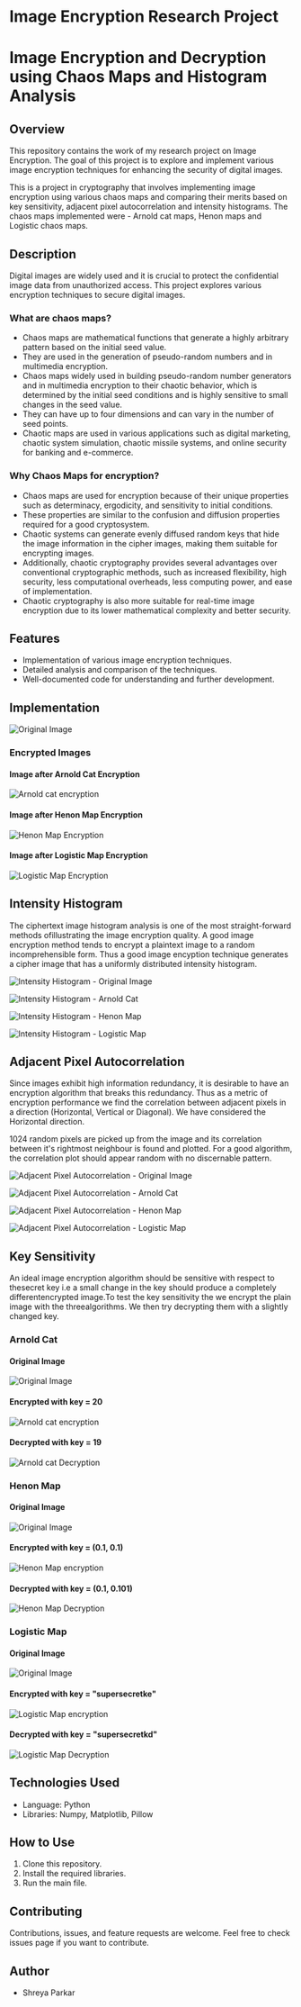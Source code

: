 # Image Encryption Research Project

# Image Encryption and Decryption using Chaos Maps and Histogram Analysis 

## Overview
This repository contains the work of my research project on Image Encryption. The goal of this project is to explore and implement various image encryption techniques for enhancing the security of digital images.

This is a project in cryptography that involves implementing image encryption using various chaos maps and comparing their merits based on key sensitivity, adjacent pixel autocorrelation and intensity histograms. The chaos maps implemented were - Arnold cat maps, Henon maps and Logistic chaos maps.

## Description
Digital images are widely used and it is crucial to protect the confidential image data from unauthorized access. This project explores various encryption techniques to secure digital images.

### What are chaos maps?
- Chaos maps are mathematical functions that generate a highly arbitrary pattern based on the initial seed value. 
- They are used in the generation of pseudo-random numbers and in multimedia encryption. 
- Chaos maps widely used in building pseudo-random number generators and in multimedia encryption to their chaotic behavior, which is determined by the initial seed conditions and is highly sensitive to small changes in the seed value. 
- They can have up to four dimensions and can vary in the number of seed points. 
- Chaotic maps are used in various applications such as digital marketing, chaotic system simulation, chaotic missile systems, and online security for banking and e-commerce.

### Why Chaos Maps for encryption?
- Chaos maps are used for encryption because of their unique properties such as determinacy, ergodicity, and sensitivity to initial conditions. 
- These properties are similar to the confusion and diffusion properties required for a good cryptosystem. 
- Chaotic systems can generate evenly diffused random keys that hide the image information in the cipher images, making them suitable for encrypting images. 
- Additionally, chaotic cryptography provides several advantages over conventional cryptographic methods, such as increased flexibility, high security, less computational overheads, less computing power, and ease of implementation. 
- Chaotic cryptography is also more suitable for real-time image encryption due to its lower mathematical complexity and better security.

## Features
- Implementation of various image encryption techniques.
- Detailed analysis and comparison of the techniques.
- Well-documented code for understanding and further development.

## Implementation
![Original Image](graphs/orig.png)


### Encrypted Images

#### Image after Arnold Cat Encryption

![Arnold cat encryption](graphs/arnoldcatencryption.png )
#### Image after Henon Map Encryption

![Henon Map Encryption](graphs/henonencryption.png )
#### Image after Logistic Map Encryption

![Logistic Map Encryption](graphs/logisticencryption.png)

## Intensity Histogram

The ciphertext image histogram analysis is one of the most straight-forward methods ofillustrating the image encryption quality. A good image encryption method tends to encrypt a plaintext image to a random incomprehensible form. Thus a good image encyption technique generates a cipher image that has a uniformly distributed intensity histogram.

![Intensity Histogram - Original Image](graphs/arnoldcathist.png)

![Intensity Histogram - Arnold Cat](graphs/arnoldcatencryptionhist.png)

![Intensity Histogram - Henon Map](graphs/henonencryptionhist.png)

![Intensity Histogram - Logistic Map](graphs/logisticencryptionhist.png)

## Adjacent Pixel Autocorrelation

Since images exhibit high information redundancy, it is desirable to have an encryption algorithm that breaks this redundancy. Thus as a metric of encryption performance we find the correlation between adjacent pixels in a direction (Horizontal, Vertical or Diagonal). We have considered the Horizontal direction. 

1024 random pixels are picked up from the image and its correlation between it's rightmost neighbour is found and plotted. For a good algorithm, the correlation plot should appear random with no discernable pattern.

![Adjacent Pixel Autocorrelation - Original Image](graphs/arnoldcatauto.png)

![Adjacent Pixel Autocorrelation - Arnold Cat](graphs/arnoldcatencryptionauto.png)

![Adjacent Pixel Autocorrelation - Henon Map](graphs/henonencryptionauto.png) 

![Adjacent Pixel Autocorrelation - Logistic Map](graphs/logisticencryptionauto.png)

## Key Sensitivity
An ideal image encryption algorithm should be sensitive with respect to thesecret key i.e a small change in the key should produce a completely differentencrypted image.To test the key sensitivity the we encrypt the plain image with the threealgorithms. We then try decrypting them with a slightly changed key.
### Arnold Cat
#### Original Image

![Original Image](graphs/orig.png)

#### Encrypted with key = 20
![Arnold cat encryption](graphs/arn20.png)

#### Decrypted with key = 19

![Arnold cat Decryption](graphs/arn19.png)

### Henon Map
#### Original Image

![Original Image](graphs/orig.png)

#### Encrypted with key = (0.1, 0.1)
![Henon Map encryption](graphs/hen01.png)

#### Decrypted with key = (0.1, 0.101)

![Henon Map Decryption](graphs/hen0101.png)

### Logistic Map
#### Original Image

![Original Image](graphs/orig.png)

#### Encrypted with key = "supersecretke"
![Logistic Map encryption](graphs/ssk.png)

#### Decrypted with key = "supersecretkd"

![Logistic Map Decryption](graphs/ssk_wrong.png)

## Technologies Used
- Language: Python
- Libraries: Numpy, Matplotlib, Pillow

## How to Use
1. Clone this repository.
2. Install the required libraries.
3. Run the main file.

## Contributing
Contributions, issues, and feature requests are welcome. Feel free to check issues page if you want to contribute.

## Author
- Shreya Parkar

